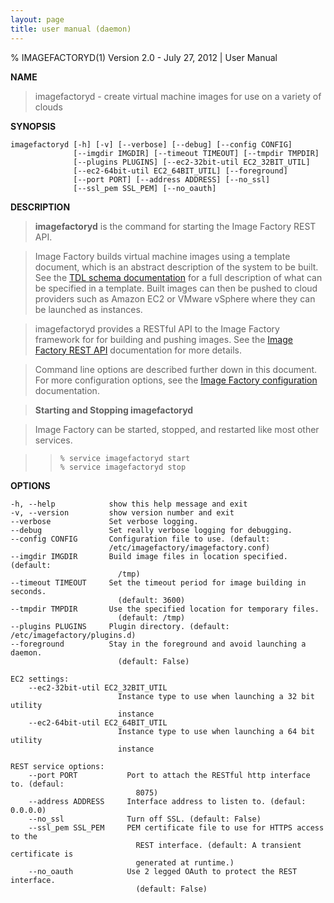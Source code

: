 ```yaml
---
layout: page
title: user manual (daemon)
---
```


% IMAGEFACTORYD(1) Version 2.0 - July 27, 2012 | User Manual

**NAME**  

> imagefactoryd - create virtual machine images for use on a variety of clouds

**SYNOPSIS**  

    imagefactoryd [-h] [-v] [--verbose] [--debug] [--config CONFIG]
                  [--imgdir IMGDIR] [--timeout TIMEOUT] [--tmpdir TMPDIR]
                  [--plugins PLUGINS] [--ec2-32bit-util EC2_32BIT_UTIL]
                  [--ec2-64bit-util EC2_64BIT_UTIL] [--foreground]
                  [--port PORT] [--address ADDRESS] [--no_ssl]
                  [--ssl_pem SSL_PEM] [--no_oauth]

**DESCRIPTION**

> **imagefactoryd** is the command for starting the Image Factory REST API.

> Image Factory builds virtual machine images using a template document,
which is an abstract description of the system to be built. See the 
[TDL schema documentation][tdl-schema] for a full description of what can be
specified in a template. Built images can then be pushed to cloud providers
such as Amazon EC2 or VMware vSphere where they can be launched as instances.

> imagefactoryd provides a RESTful API to the Image Factory framework for
for building and pushing images. See the [Image Factory REST API][rest-doc]
documentation for more details.

> Command line options are described further down in this document. For more
configuration options, see the [Image Factory configuration][conf-doc]
documentation.

> **Starting and Stopping imagefactoryd**

> Image Factory can be started, stopped, and restarted like most other services.

> >     % service imagefactoryd start
> >     % service imagefactoryd stop

**OPTIONS**

    -h, --help            show this help message and exit
    -v, --version         show version number and exit
    --verbose             Set verbose logging.
    --debug               Set really verbose logging for debugging.
    --config CONFIG       Configuration file to use. (default:
                          /etc/imagefactory/imagefactory.conf)
    --imgdir IMGDIR       Build image files in location specified. (default:
                            /tmp)
    --timeout TIMEOUT     Set the timeout period for image building in seconds.
                            (default: 3600)
    --tmpdir TMPDIR       Use the specified location for temporary files.
                            (default: /tmp)
    --plugins PLUGINS     Plugin directory. (default: /etc/imagefactory/plugins.d)
    --foreground          Stay in the foreground and avoid launching a daemon.
                            (default: False)
    
    EC2 settings:
        --ec2-32bit-util EC2_32BIT_UTIL
                            Instance type to use when launching a 32 bit utility
                            instance
        --ec2-64bit-util EC2_64BIT_UTIL
                            Instance type to use when launching a 64 bit utility
                            instance
    
    REST service options:
        --port PORT           Port to attach the RESTful http interface to. (defaul:
                                8075)
        --address ADDRESS     Interface address to listen to. (defaul: 0.0.0.0)
        --no_ssl              Turn off SSL. (default: False)
        --ssl_pem SSL_PEM     PEM certificate file to use for HTTPS access to the
                                REST interface. (default: A transient certificate is
                                generated at runtime.)
        --no_oauth            Use 2 legged OAuth to protect the REST interface.
                                (default: False)

[tdl-schema]: http://aeolusproject.github.com/imagefactory/tdl/ (TDL schema documentation)
[conf-doc]: https://github.com/aeolusproject/imagefactory/blob/master/Documentation/imagefactory_conf.md (Image Factory configuration)
[rest-doc]: https://github.com/aeolusproject/imagefactory/blob/master/Documentation/ImageFactory-REST.md (Image Factory REST API)
